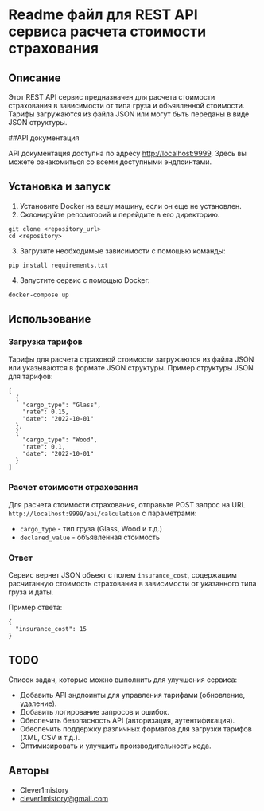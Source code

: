 
# Readme файл для REST API сервиса расчета стоимости страхования

## Описание

Этот REST API сервис предназначен для расчета стоимости страхования в зависимости от типа груза и объявленной стоимости. Тарифы загружаются из файла JSON или могут быть переданы в виде JSON структуры.

##API документация

API документация доступна по адресу [http://localhost:9999](http://localhost:9999). Здесь вы можете ознакомиться со всеми доступными эндпоинтами.

## Установка и запуск

1. Установите Docker на вашу машину, если он еще не установлен.
2. Склонируйте репозиторий и перейдите в его директорию.

```
git clone <repository_url>
cd <repository>
```

3. Загрузите необходимые зависимости с помощью команды:

```
pip install requirements.txt
```

4. Запустите сервис с помощью Docker:

```
docker-compose up
```

## Использование

### Загрузка тарифов

Тарифы для расчета страховой стоимости загружаются из файла JSON или указываются в формате JSON структуры. Пример структуры JSON для тарифов:

```
[
  {
    "cargo_type": "Glass",
    "rate": 0.15,
    "date": "2022-10-01"
  },
  {
    "cargo_type": "Wood",
    "rate": 0.1,
    "date": "2022-10-01"
  }
]
```

### Расчет стоимости страхования

Для расчета стоимости страхования, отправьте POST запрос на URL `http://localhost:9999/api/calculation` с параметрами:

- `cargo_type` - тип груза (Glass, Wood и т.д.)
- `declared_value` - объявленная стоимость

### Ответ

Сервис вернет JSON объект с полем `insurance_cost`, содержащим расчитанную стоимость страхования в зависимости от указанного типа груза и даты.

Пример ответа:

```
{
  "insurance_cost": 15
}
```

## TODO

Список задач, которые можно выполнить для улучшения сервиса:

- Добавить API эндпоинты для управления тарифами (обновление, удаление).
- Добавить логирование запросов и ошибок.
- Обеспечить безопасность API (авторизация, аутентификация).
- Обеспечить поддержку различных форматов для загрузки тарифов (XML, CSV и т.д.).
- Оптимизировать и улучшить производительность кода.

## Авторы

- Clever1mistory
- clever1mistory@gmail.com


